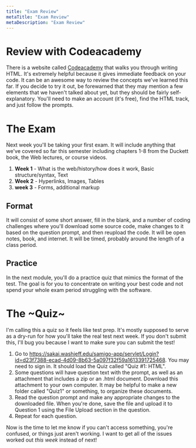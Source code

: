 ```yaml
---
title: "Exam Review"
metaTitle: "Exam Review"
metaDescription: "Exam Review"
---
```


# Review with Codeacademy
There is a website called [Codeacademy](https://codeacademy.com) that walks you through writing HTML. It's extremely helpful because it gives immediate feedback on your code. It can be an awesome way to review the concepts we've learned this far. If you decide to try it out, be forewarned that they may mention a few elements that we haven't talked about yet, but they should be fairly self-explanatory. You'll need to make an account (it's free), find the HTML track, and just follow the prompts.

# The Exam
Next week you'll be taking your first exam. It will include anything that we've covered so far this semester including chapters 1-8 from the Duckett book, the Web lectures, or course videos.

1. **Week 1** - What is the web/history/how does it work, Basic structure/syntax, Text
1. **Week 2** - Hyperlinks, Images, Tables
1. **week 3** - Forms, additional markup

## Format
It will consist of some short answer, fill in the blank, and a number of coding challenges where you'll download some source code, make changes to it based on the question prompt, and then reupload the code. It will be open notes, book, and internet. It will be timed, probably around the length of a class period.

## Practice
In the next module, you'll do a practice quiz that mimics the format of the test. The goal is for you to concentrate on writing your best code and not spend your whole exam period struggling with the software.

# The ~Quiz~
I'm calling this a quiz so it feels like test prep. It's mostly supposed to serve as a dry-run for how you'll take the real test next week. If you don't submit this, I'll bug you because I want to make sure you can submit the test! 

1. Go to https://sakai.washjeff.edu/samigo-app/servlet/Login?id=d23f7388-ecad-4d09-8b63-5a097f32f59a1613391725468. You may need to sign in. It should load the Quiz called "Quiz #1: HTML". 
1. Some questions will have question text with the prompt, as well as an attachment that includes a zip or an .html document. Download this attachment to your own computer. It may be helpful to make a new folder called "Quiz1" or something, to organize these documents.
1. Read the question prompt and make any appropriate changes to the downloaded file. When you're done, save the file and upload it to Question 1 using the File Upload section in the question.
1. Repeat for each question.

Now is the time to let me know if you can't access something, you're confused, or things just aren't working. I want to get all of the issues worked out *this week* instead of next!
